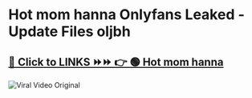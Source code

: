 
 # Hot mom hanna Onlyfans Leaked - Update Files oljbh

## <h2><a href="https://clipsfans.com/Hot_mom_hanna&ref=git">🔗 Click to LINKS ⏩⏩ 👉 🟢 Hot mom hanna </a></h2>

<a href="https://clipsfans.com/Hot_mom_hanna&ref=git" rel="nofollow" data-target="animated-image.originalLink"><img src="https://i.ibb.co.com/xMMVF88/686577567.gif" alt="Viral Video Original" style="max-width: 100%; display: inline-block;" data-target="animated-image.originalImage"></a>

